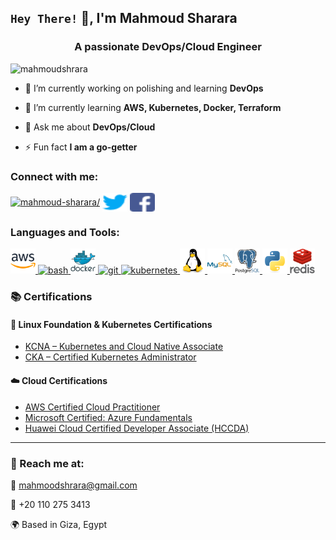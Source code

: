 ## `Hey There!`  👋, I'm Mahmoud Sharara</h1>
<h3 align="center">A passionate DevOps/Cloud Engineer</h3>

<p align="left"> <img src="https://komarev.com/ghpvc/?username=mahmoudshrara&label=Profile%20views&color=0e75b6&style=flat" alt="mahmoudshrara" /> </p>


- 🔭 I’m currently working on polishing and learning **DevOps**

- 🌱 I’m currently learning **AWS, Kubernetes, Docker, Terraform**


- 💬 Ask me about **DevOps/Cloud**

- ⚡ Fun fact **I am a go-getter**


<h3 align="left">Connect with me:</h3>
<p align="left">
<a href="https://linkedin.com/in/mahmoud-shrara/" target="blank"><img align="center" src="https://raw.githubusercontent.com/rahuldkjain/github-profile-readme-generator/master/src/images/icons/Social/linked-in-alt.svg" alt="mahmoud-sharara/" height="30" width="40" /></a>
<a href="https://twitter.com/sharara_99/" target="blank"><img align="center" src="https://github.com/mahmoud-sharara/mahmoud-sharara/blob/main/twitter.png" alt="mahmoud-sharara/" height="30" width="40" /></a>
<a href="https://www.facebook.com/sharara.21.4.1999" target="blank"><img align="center" src="https://github.com/mahmoud-sharara/mahmoud-sharara/blob/main/facebook.png" alt="mahmoud-sharara/" height="30" width="40" /></a>

<h3 align="left">Languages and Tools:</h3>
<p align="left"> <a href="https://aws.amazon.com" target="_blank" rel="noreferrer"> <img src="https://raw.githubusercontent.com/devicons/devicon/master/icons/amazonwebservices/amazonwebservices-original-wordmark.svg" alt="aws" width="40" height="40"/> </a> <a href="https://www.gnu.org/software/bash/" target="_blank" rel="noreferrer"> <img src="https://www.vectorlogo.zone/logos/gnu_bash/gnu_bash-icon.svg" alt="bash" width="40" height="40"/> </a> <a href="https://www.docker.com/" target="_blank" rel="noreferrer"> <img src="https://raw.githubusercontent.com/devicons/devicon/master/icons/docker/docker-original-wordmark.svg" alt="docker" width="40" height="40"/> </a> <a href="https://git-scm.com/" target="_blank" rel="noreferrer"> <img src="https://www.vectorlogo.zone/logos/git-scm/git-scm-icon.svg" alt="git" width="40" height="40"/> </a> <a href="https://kubernetes.io" target="_blank" rel="noreferrer"> <img src="https://www.vectorlogo.zone/logos/kubernetes/kubernetes-icon.svg" alt="kubernetes" width="40" height="40"/> </a> <a href="https://www.linux.org/" target="_blank" rel="noreferrer"> <img src="https://raw.githubusercontent.com/devicons/devicon/master/icons/linux/linux-original.svg" alt="linux" width="40" height="40"/> </a> <a href="https://www.mysql.com/" target="_blank" rel="noreferrer"> <img src="https://raw.githubusercontent.com/devicons/devicon/master/icons/mysql/mysql-original-wordmark.svg" alt="mysql" width="40" height="40"/> </a> <a href="https://www.postgresql.org" target="_blank" rel="noreferrer"> <img src="https://raw.githubusercontent.com/devicons/devicon/master/icons/postgresql/postgresql-original-wordmark.svg" alt="postgresql" width="40" height="40"/> </a> <a href="https://www.python.org" target="_blank" rel="noreferrer"> <img src="https://raw.githubusercontent.com/devicons/devicon/master/icons/python/python-original.svg" alt="python" width="40" height="40"/> </a> <a href="https://redis.io" target="_blank" rel="noreferrer"> <img src="https://raw.githubusercontent.com/devicons/devicon/master/icons/redis/redis-original-wordmark.svg" alt="redis" width="40" height="40"/> </a> </p>


### 📚 Certifications

#### 🐧 Linux Foundation & Kubernetes Certifications
- [KCNA – Kubernetes and Cloud Native Associate](https://www.credly.com/badges/5705a80b-7c92-4971-84d2-7a63100888fa/public_url)
- [CKA – Certified Kubernetes Administrator](https://www.credly.com/badges/fbaddaca-2230-43a7-a874-b729eed83191/public_url)



#### ☁️ Cloud Certifications
- [AWS Certified Cloud Practitioner](https://www.credly.com/badges/d8e70684-cf20-46b7-9704-bfee07989717/public_url)
- [Microsoft Certified: Azure Fundamentals](https://learn.microsoft.com/api/credentials/share/en-us/sharara99/E737498CEDB8B326?sharingId=E3BF57C9CF5B9EAB)
- [Huawei Cloud Certified Developer Associate (HCCDA)](https://fs-intl-en-us.connect.huaweicloud.com/FileServer/getFile/vector/011/111/111/0000000000011111111.20241231161000.77880573472240676492351872527783:50560302085124:2800:B460F7A735EB5973E987FF9F278DB443688A52535D0075A420C3DBAAD8083598.png)

---

### 📩 Reach me at:
📧 mahmoodshrara@gmail.com

📱 +20 110 275 3413  

🌍 Based in Giza, Egypt  


